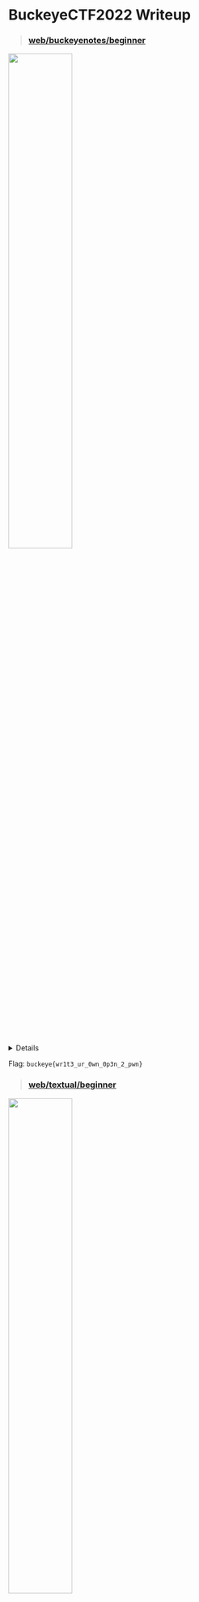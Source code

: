 # BuckeyeCTF2022 Writeup

>### [web/buckeyenotes/beginner](https://buckeyenotes.chall.pwnoh.io/)
<img src="https://user-images.githubusercontent.com/54641137/200134869-83061ffa-5282-4801-b006-8b0bcc3c9631.png" width="50%"/>  
  
<details>
  <h3>Method: <a href="https://portswigger.net/support/using-sql-injection-to-bypass-authentication">SQL Injection</a></h3> 
  
  The purpose is to make the SQL query return some result so the `WHERE` clause would have to evaluate to `TRUE`
  
  <img src="https://user-images.githubusercontent.com/54641137/200134110-1377c898-e6d1-4ee5-8c8d-610b5fbc47b7.png" />  
  
  Entering `admin` in the username field and `1' or 1--` in the password field would essentially populate the SQL query as shown below:  
  >SELECT * FROM users WHERE username='`admin`' and password='`1' or 1--`'
  
  which is equivalent to
  
  >SELECT * FROM users WHERE username='`admin`' and password='`1' or 1--
  
  Note: `--` would comment out the rest of the SQL query

  Therefore, to hack the website, given the username `brutusB3stNut9999`, enter `brutusB3stNut9999'--` in the username field.
  <img src="https://user-images.githubusercontent.com/54641137/200134639-e0a5ae8f-23e8-4d0f-bfcc-a45b0350c350.png" />  

  >SELECT * FROM users WHERE username='`brutusB3stNut9999'--` and password=''
  
  which is equivalent to
  
  >SELECT * FROM users WHERE username='`brutusB3stNut9999'--`
  
  Therefore, as you can see from the SQL query above, you would not need to know what the password is since the SQL query is not checking the password at all.
</details>

Flag: `buckeye{wr1t3_ur_0wn_0p3n_2_pwn}`







>### [web/textual/beginner](https://textual.chall.pwnoh.io/)
<img src="https://user-images.githubusercontent.com/54641137/200134953-7bb1fa8c-00e9-4623-805f-38eed23954b7.png" width="50%"/>  

<details>
  <h3>Method: <a href="https://deskel.github.io/posts/thm/laxctf">Read LaTeX files</a></h3>  

  Inside of `textual.zip`, there is a LaTeX file, `flag.tex`, that says it contains the flag. Therefore, to solve this challenge, you would have to read the `flag.tex` in the [LaTeX to HTML converter website](https://textual.chall.pwnoh.io/).
  
  >[LaTeX Syntax](https://latexref.xyz/_005cinput.html): \input{filename}
  
  Therefore, simply input `\input{flag.tex}` in the LaTeX textarea and press `ctrl+s` to convert to HTML and you will get the flag.
  
  <img src="https://user-images.githubusercontent.com/54641137/200135507-39aa08ab-2f0c-4f5a-8488-c8e9fbed9699.png"/>  
</details>

Flag: `buckeye{w41t_3v3n_l4t3x_15_un54f3}`









>### [web/scanbook/easy](https://scanbook.chall.pwnoh.io/)
<img src="" width="50%"/>  

<details>
  <h3>Method: Guess the QR code data</h3>  
  Facts: 
  <ol>
    <li>A unique QR code would be generated for every post generated.</li>
    <li>Each QR code corresponds to a post.</li>
    <li>The data in each QR code are numbers.</li>
  </ol>
  
  Therefore, to get the flag from the post, you would simply have to guess what the number in the QR code is. Since the flag should logically be one of the first few posts, start guessing from the number 0. If you start from 1, it would be a huge mistake! (It took me 30minutes to realise that i missed the number 0)
  
  To solve the challenge, simply use a [free QR code generator](https://www.the-qrcode-generator.com/) and create a QR code for the number `0` and scan it on the webpage to get the post for the flag.
</details>

Flag: `buckeye{4n_1d_numb3r_15_N07_4_p455w0rd}`








